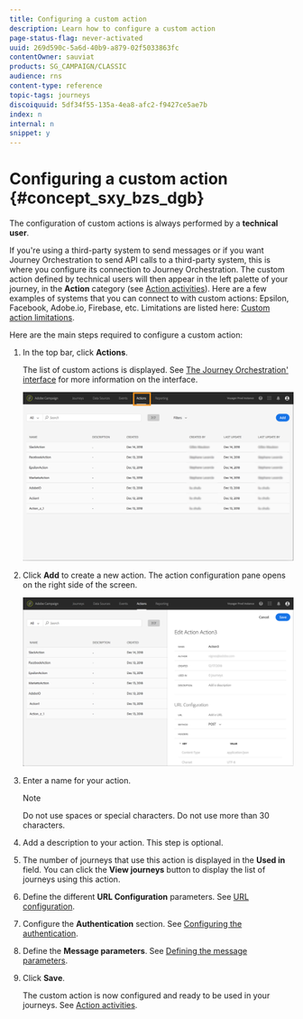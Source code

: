 ```yaml
---
title: Configuring a custom action
description: Learn how to configure a custom action
page-status-flag: never-activated
uuid: 269d590c-5a6d-40b9-a879-02f5033863fc
contentOwner: sauviat
products: SG_CAMPAIGN/CLASSIC
audience: rns
content-type: reference
topic-tags: journeys
discoiquuid: 5df34f55-135a-4ea8-afc2-f9427ce5ae7b
index: n
internal: n
snippet: y
---
```



# Configuring a custom action {#concept_sxy_bzs_dgb}

The configuration of custom actions is always performed by a **technical user**.

If you're using a third-party system to send messages or if you want Journey Orchestration to send API calls to a third-party system, this is where you configure its connection to Journey Orchestration. The custom action defined by technical users will then appear in the left palette of your journey, in the **Action** category (see [Action activities](../building-journeys/journeyaction.md#concept_hbj_hrt_52b)). Here are a few examples of systems that you can connect to with custom actions: Epsilon, Facebook, Adobe.io, Firebase, etc.
Limitations are listed here: [Custom action limitations](../custom-action/customlimitations.md#concept_lh2_df1_2gb).

Here are the main steps required to configure a custom action:

1. In the top bar, click **Actions**.

    The list of custom actions is displayed. See [The Journey Orchestration' interface](../about/aboutinterface.md#concept_rcq_lqt_52b) for more information on the interface.

    ![](../assets/custom1.png)

1. Click **Add** to create a new action. The action configuration pane opens on the right side of the screen.

    ![](../assets/custom2.png)

1. Enter a name for your action.

   >[!NOTE]
    >
    >Do not use spaces or special characters. Do not use more than 30 characters.

1. Add a description to your action. This step is optional.
1. The number of journeys that use this action is displayed in the **Used in** field. You can click the **View journeys** button to display the list of  journeys using this action.
1. Define the different **URL Configuration** parameters. See [URL configuration](../custom-action/customurl.md#concept_gbg_1f1_2gb).
1. Configure the **Authentication** section. See [Configuring the authentication](../custom-action/customauthentication.md#concept_is4_cf1_2gb).
1. Define the **Message parameters**. See [Defining the message parameters](../custom-action/customparameters.md#concept_wy4_bf1_2gb).
1. Click **Save**. 

    The custom action is now configured and ready to be used in your journeys. See [Action activities](../building-journeys/journeyaction.md#concept_hbj_hrt_52b).
